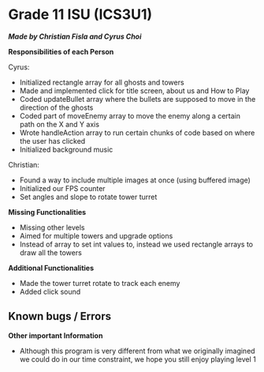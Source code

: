 # Grade 11 ISU (ICS3U1)

_**Made by Christian Fisla and Cyrus Choi**_

**Responsibilities of each Person**    

Cyrus: 
- Initialized rectangle array for all ghosts and towers
- Made and implemented click for title screen, about us and How to Play
- Coded updateBullet array where the bullets are supposed to move in the direction of the ghosts
- Coded part of moveEnemy array to move the enemy along a certain path on the X and Y axis
- Wrote handleAction array to run certain chunks of code based on where the user has clicked
- Initialized background music

Christian: 
- Found a way to include multiple images at once (using buffered image)
- Initialized our FPS counter
- Set angles and slope to rotate tower turret

**Missing Functionalities**
- Missing other levels
- Aimed for multiple towers and upgrade options
- Instead of array to set int values to, instead we used rectangle arrays to draw all the towers

**Additional Functionalities**
- Made the tower turret rotate to track each enemy
- Added click sound

**Known bugs / Errors**
- 

**Other important Information**
- Although this program is very different from what we originally imagined we could do in our time constraint, we hope you still enjoy playing level 1
